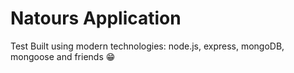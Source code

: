 # Natours Application

Test
Built using modern technologies: node.js, express, mongoDB, mongoose and friends 😁
